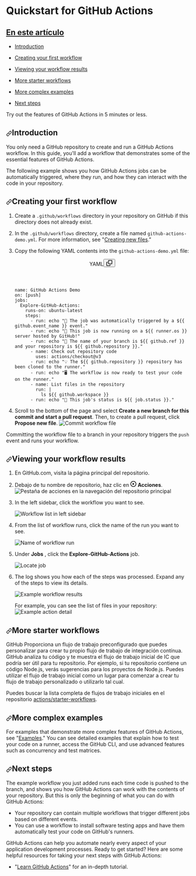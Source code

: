 <main id="main-content" style="scroll-margin-top: 5rem;"><div class="container-xl px-3 px-md-6 my-4"><div class="Box-sc-1gh2r6s-0 sc-bczRLJ  fDvZIH"><div class="Box-sc-1gh2r6s-0 iYYqoc"><div class="d-flex flex-items-baseline flex-justify-between"><h1 class="border-bottom-0">Quickstart for GitHub Actions</h1></div></div><div class="Box-sc-1gh2r6s-0 sc-gsnTZi dsDXDh fFuyXS border-bottom border-xl-0 pb-4 mb-5 pb-xl-0 mb-xl-0"><h2 id="in-this-article" class="Heading-sc-1irtotl-0 jDbaZj mb-1"><a rel="" href="/actions/quickstart#in-this-article">En este artículo</a></h2><div class="List__StyledList-sc-1x7olzq-0 gQuVvX"><div class="Group__StyledGroup-sc-cnw2p9-0 kFAJDP"><ul><li tabindex="-1" class="Item__StyledItem-sc-yeql7o-2 jggHqs"><div class="Item__DividedContent-sc-yeql7o-0 eBArJY"><div class="Item__MainContent-sc-yeql7o-1 bzHypO" style="--main-content-flex-direction:row;"><div class="lh-condensed d-block width-full"><a class="d-block width-auto" href="#introduction">Introduction</a></div></div></div></li></ul><ul><li tabindex="-1" class="Item__StyledItem-sc-yeql7o-2 jggHqs"><div class="Item__DividedContent-sc-yeql7o-0 eBArJY"><div class="Item__MainContent-sc-yeql7o-1 bzHypO" style="--main-content-flex-direction:row;"><div class="lh-condensed d-block width-full"><a class="d-block width-auto" href="#creating-your-first-workflow">Creating your first workflow</a></div></div></div></li></ul><ul><li tabindex="-1" class="Item__StyledItem-sc-yeql7o-2 jggHqs"><div class="Item__DividedContent-sc-yeql7o-0 eBArJY"><div class="Item__MainContent-sc-yeql7o-1 bzHypO" style="--main-content-flex-direction:row;"><div class="lh-condensed d-block width-full"><a class="d-block width-auto" href="#viewing-your-workflow-results">Viewing your workflow results</a></div></div></div></li></ul><ul><li tabindex="-1" class="Item__StyledItem-sc-yeql7o-2 jggHqs"><div class="Item__DividedContent-sc-yeql7o-0 eBArJY"><div class="Item__MainContent-sc-yeql7o-1 bzHypO" style="--main-content-flex-direction:row;"><div class="lh-condensed d-block width-full"><a class="d-block width-auto" href="#more-starter-workflows">More starter workflows</a></div></div></div></li></ul><ul><li tabindex="-1" class="Item__StyledItem-sc-yeql7o-2 jggHqs"><div class="Item__DividedContent-sc-yeql7o-0 eBArJY"><div class="Item__MainContent-sc-yeql7o-1 bzHypO" style="--main-content-flex-direction:row;"><div class="lh-condensed d-block width-full"><a class="d-block width-auto" href="#more-complex-examples">More complex examples</a></div></div></div></li></ul><ul><li tabindex="-1" class="Item__StyledItem-sc-yeql7o-2 jggHqs"><div class="Item__DividedContent-sc-yeql7o-0 eBArJY"><div class="Item__MainContent-sc-yeql7o-1 bzHypO" style="--main-content-flex-direction:row;"><div class="lh-condensed d-block width-full"><a class="d-block width-auto" href="#next-steps">Next steps</a></div></div></div></li></ul></div></div></div><div class="Box-sc-1gh2r6s-0 gpLjoq"><div class="f2 color-fg-muted mb-3 Lead_container__g1kT8" data-testid="lead" data-search="lead"><p>Try out the features of GitHub Actions in 5 minutes or less.</p></div></div><div data-search="article-body" class="Box-sc-1gh2r6s-0 fWkkBJ"><div id="article-contents"><div class="MarkdownContent_markdownBody__gRgTE markdown-body"><!-- 2BB13A4A-041C-4064-9A7A-B482C5BC964F -->
<h2 id="introduction"><a aria-hidden="" tabindex="-1" class="doctocat-link" href="#introduction"><svg aria-hidden="" role="img" class="octicon-link" viewBox="0 0 16 16" width="16" height="16" fill="currentColor" style="display:inline-block;user-select:none;vertical-align:middle"><path fill-rule="evenodd" d="M7.775 3.275a.75.75 0 001.06 1.06l1.25-1.25a2 2 0 112.83 2.83l-2.5 2.5a2 2 0 01-2.83 0 .75.75 0 00-1.06 1.06 3.5 3.5 0 004.95 0l2.5-2.5a3.5 3.5 0 00-4.95-4.95l-1.25 1.25zm-4.69 9.64a2 2 0 010-2.83l2.5-2.5a2 2 0 012.83 0 .75.75 0 001.06-1.06 3.5 3.5 0 00-4.95 0l-2.5 2.5a3.5 3.5 0 004.95 4.95l1.25-1.25a.75.75 0 00-1.06-1.06l-1.25 1.25a2 2 0 01-2.83 0z"></path></svg></a>Introduction</h2>
<p>You only need a GitHub repository to create and run a GitHub Actions workflow. In this guide, you'll add a workflow that demonstrates some of the essential features of GitHub Actions. </p>
<p>The following example shows you how GitHub Actions jobs can be automatically triggered, where they run, and how they can interact with the code in your repository.</p>
<h2 id="creating-your-first-workflow"><a aria-hidden="" tabindex="-1" class="doctocat-link" href="#creating-your-first-workflow"><svg aria-hidden="" role="img" class="octicon-link" viewBox="0 0 16 16" width="16" height="16" fill="currentColor" style="display:inline-block;user-select:none;vertical-align:middle"><path fill-rule="evenodd" d="M7.775 3.275a.75.75 0 001.06 1.06l1.25-1.25a2 2 0 112.83 2.83l-2.5 2.5a2 2 0 01-2.83 0 .75.75 0 00-1.06 1.06 3.5 3.5 0 004.95 0l2.5-2.5a3.5 3.5 0 00-4.95-4.95l-1.25 1.25zm-4.69 9.64a2 2 0 010-2.83l2.5-2.5a2 2 0 012.83 0 .75.75 0 001.06-1.06 3.5 3.5 0 00-4.95 0l-2.5 2.5a3.5 3.5 0 004.95 4.95l1.25-1.25a.75.75 0 00-1.06-1.06l-1.25 1.25a2 2 0 01-2.83 0z"></path></svg></a>Creating your first workflow</h2>
<ol>
<li>
<p>Create a <code>.github/workflows</code> directory in  your repository on GitHub if this directory does not already exist.</p>
</li>
<li>
<p>In the <code>.github/workflows</code> directory, create a file named <code>github-actions-demo.yml</code>. For more information, see "<a href="/es/github/managing-files-in-a-repository/creating-new-files">Creating new files</a>."</p>
</li>
<li>
<p>Copy the following YAML contents into the <code>github-actions-demo.yml</code> file:</p>
<div class="code-extra"><header class="d-flex flex-items-center flex-justify-between p-2 text-small rounded-top-1 border"><span>YAML</span><button class="js-btn-copy btn btn-sm tooltipped tooltipped-nw" data-clipboard-text="name: GitHub Actions Demo
on: [push]
jobs:
  Explore-GitHub-Actions:
    runs-on: ubuntu-latest
    steps:
      - run: echo &quot;🎉 The job was automatically triggered by a ${{ github.event_name }} event.&quot;
      - run: echo &quot;🐧 This job is now running on a ${{ runner.os }} server hosted by GitHub!&quot;
      - run: echo &quot;🔎 The name of your branch is ${{ github.ref }} and your repository is ${{ github.repository }}.&quot;
      - name: Check out repository code
        uses: actions/checkout@v3
      - run: echo &quot;💡 The ${{ github.repository }} repository has been cloned to the runner.&quot;
      - run: echo &quot;🖥️ The workflow is now ready to test your code on the runner.&quot;
      - name: List files in the repository
        run: |
          ls ${{ github.workspace }}
      - run: echo &quot;🍏 This job's status is ${{ job.status }}.&quot;
" aria-label="Copy code to clipboard"><svg version="1.1" width="16" height="16" viewBox="0 0 16 16" class="octicon octicon-copy" aria-hidden="true"><path fill-rule="evenodd" d="M0 6.75C0 5.784.784 5 1.75 5h1.5a.75.75 0 010 1.5h-1.5a.25.25 0 00-.25.25v7.5c0 .138.112.25.25.25h7.5a.25.25 0 00.25-.25v-1.5a.75.75 0 011.5 0v1.5A1.75 1.75 0 019.25 16h-7.5A1.75 1.75 0 010 14.25v-7.5z"></path><path fill-rule="evenodd" d="M5 1.75C5 .784 5.784 0 6.75 0h7.5C15.216 0 16 .784 16 1.75v7.5A1.75 1.75 0 0114.25 11h-7.5A1.75 1.75 0 015 9.25v-7.5zm1.75-.25a.25.25 0 00-.25.25v7.5c0 .138.112.25.25.25h7.5a.25.25 0 00.25-.25v-7.5a.25.25 0 00-.25-.25h-7.5z"></path></svg></button></header><pre><code class="hljs language-yaml"><span class="hljs-attr">name:</span> <span class="hljs-string">GitHub</span> <span class="hljs-string">Actions</span> <span class="hljs-string">Demo</span>
<span class="hljs-attr">on:</span> [<span class="hljs-string">push</span>]
<span class="hljs-attr">jobs:</span>
  <span class="hljs-attr">Explore-GitHub-Actions:</span>
    <span class="hljs-attr">runs-on:</span> <span class="hljs-string">ubuntu-latest</span>
    <span class="hljs-attr">steps:</span>
      <span class="hljs-bullet">-</span> <span class="hljs-attr">run:</span> <span class="hljs-string">echo</span> <span class="hljs-string">"🎉 The job was automatically triggered by a $<span class="hljs-template-variable">{{ github.event_name }}</span> event."</span>
      <span class="hljs-bullet">-</span> <span class="hljs-attr">run:</span> <span class="hljs-string">echo</span> <span class="hljs-string">"🐧 This job is now running on a $<span class="hljs-template-variable">{{ runner.os }}</span> server hosted by GitHub!"</span>
      <span class="hljs-bullet">-</span> <span class="hljs-attr">run:</span> <span class="hljs-string">echo</span> <span class="hljs-string">"🔎 The name of your branch is $<span class="hljs-template-variable">{{ github.ref }}</span> and your repository is $<span class="hljs-template-variable">{{ github.repository }}</span>."</span>
      <span class="hljs-bullet">-</span> <span class="hljs-attr">name:</span> <span class="hljs-string">Check</span> <span class="hljs-string">out</span> <span class="hljs-string">repository</span> <span class="hljs-string">code</span>
        <span class="hljs-attr">uses:</span> <span class="hljs-string">actions/checkout@v3</span>
      <span class="hljs-bullet">-</span> <span class="hljs-attr">run:</span> <span class="hljs-string">echo</span> <span class="hljs-string">"💡 The $<span class="hljs-template-variable">{{ github.repository }}</span> repository has been cloned to the runner."</span>
      <span class="hljs-bullet">-</span> <span class="hljs-attr">run:</span> <span class="hljs-string">echo</span> <span class="hljs-string">"🖥️ The workflow is now ready to test your code on the runner."</span>
      <span class="hljs-bullet">-</span> <span class="hljs-attr">name:</span> <span class="hljs-string">List</span> <span class="hljs-string">files</span> <span class="hljs-string">in</span> <span class="hljs-string">the</span> <span class="hljs-string">repository</span>
        <span class="hljs-attr">run:</span> <span class="hljs-string">|
          ls ${{ github.workspace }}
</span>      <span class="hljs-bullet">-</span> <span class="hljs-attr">run:</span> <span class="hljs-string">echo</span> <span class="hljs-string">"🍏 This job's status is $<span class="hljs-template-variable">{{ job.status }}</span>."</span>
</code></pre></div>
</li>
<li>
<p>Scroll to the bottom of the page and select <strong>Create a new branch for this commit and start a pull request</strong>. Then, to create a pull request, click <strong>Propose new file</strong>.
<span class="procedural-image-wrapper"><img src="/assets/cb-67235/images/help/repository/actions-quickstart-commit-new-file.png" alt="Commit workflow file"></span></p>
</li>
</ol>
<p>Committing the workflow file to a branch in your repository triggers the <code>push</code> event and runs your workflow.</p>
<h2 id="viewing-your-workflow-results"><a aria-hidden="" tabindex="-1" class="doctocat-link" href="#viewing-your-workflow-results"><svg aria-hidden="" role="img" class="octicon-link" viewBox="0 0 16 16" width="16" height="16" fill="currentColor" style="display:inline-block;user-select:none;vertical-align:middle"><path fill-rule="evenodd" d="M7.775 3.275a.75.75 0 001.06 1.06l1.25-1.25a2 2 0 112.83 2.83l-2.5 2.5a2 2 0 01-2.83 0 .75.75 0 00-1.06 1.06 3.5 3.5 0 004.95 0l2.5-2.5a3.5 3.5 0 00-4.95-4.95l-1.25 1.25zm-4.69 9.64a2 2 0 010-2.83l2.5-2.5a2 2 0 012.83 0 .75.75 0 001.06-1.06 3.5 3.5 0 00-4.95 0l-2.5 2.5a3.5 3.5 0 004.95 4.95l1.25-1.25a.75.75 0 00-1.06-1.06l-1.25 1.25a2 2 0 01-2.83 0z"></path></svg></a>Viewing your workflow results</h2>
<ol>
<li>
<p>En GitHub.com, visita la página principal del repositorio.</p>
</li>
<li>
<p>Debajo de tu nombre de repositorio, haz clic en <svg version="1.1" width="16" height="16" viewBox="0 0 16 16" class="octicon octicon-play" aria-label="The Play icon" role="img"><path fill-rule="evenodd" d="M1.5 8a6.5 6.5 0 1113 0 6.5 6.5 0 01-13 0zM8 0a8 8 0 100 16A8 8 0 008 0zM6.379 5.227A.25.25 0 006 5.442v5.117a.25.25 0 00.379.214l4.264-2.559a.25.25 0 000-.428L6.379 5.227z"></path></svg> <strong>Acciones</strong>. <span class="procedural-image-wrapper"><img src="/assets/cb-13492/images/help/repository/actions-tab.png" alt="Pestaña de acciones en la navegación del repositorio principal"></span></p>
</li>
<li>
<p>In the left sidebar, click the workflow you want to see.</p>
<p><span class="procedural-image-wrapper"><img src="/assets/cb-55861/images/help/repository/actions-quickstart-workflow-sidebar.png" alt="Workflow list in left sidebar"></span></p>
</li>
<li>
<p>From the list of workflow runs, click the name of the run you want to see.</p>
<p><span class="procedural-image-wrapper"><img src="/assets/cb-57054/images/help/repository/actions-quickstart-run-name.png" alt="Name of workflow run"></span></p>
</li>
<li>
<p>Under <strong>Jobs</strong> , click the <strong>Explore-GitHub-Actions</strong> job.</p>
<p><span class="procedural-image-wrapper"><img src="/assets/cb-46973/images/help/repository/actions-quickstart-job.png" alt="Locate job"></span></p>
</li>
<li>
<p>The log shows you how each of the steps was processed. Expand any of the steps to view its details.</p>
<p><span class="procedural-image-wrapper"><img src="/assets/cb-102539/images/help/repository/actions-quickstart-logs.png" alt="Example workflow results"></span></p>
<p>For example, you can see the list of files in your repository:
<span class="procedural-image-wrapper"><img src="/assets/cb-39565/images/help/repository/actions-quickstart-log-detail.png" alt="Example action detail"></span></p>
</li>
</ol>
<h2 id="more-starter-workflows"><a aria-hidden="" tabindex="-1" class="doctocat-link" href="#more-starter-workflows"><svg aria-hidden="" role="img" class="octicon-link" viewBox="0 0 16 16" width="16" height="16" fill="currentColor" style="display:inline-block;user-select:none;vertical-align:middle"><path fill-rule="evenodd" d="M7.775 3.275a.75.75 0 001.06 1.06l1.25-1.25a2 2 0 112.83 2.83l-2.5 2.5a2 2 0 01-2.83 0 .75.75 0 00-1.06 1.06 3.5 3.5 0 004.95 0l2.5-2.5a3.5 3.5 0 00-4.95-4.95l-1.25 1.25zm-4.69 9.64a2 2 0 010-2.83l2.5-2.5a2 2 0 012.83 0 .75.75 0 001.06-1.06 3.5 3.5 0 00-4.95 0l-2.5 2.5a3.5 3.5 0 004.95 4.95l1.25-1.25a.75.75 0 00-1.06-1.06l-1.25 1.25a2 2 0 01-2.83 0z"></path></svg></a>More starter workflows</h2>
<p>GitHub Proporciona un flujo de trabajo preconfigurado que puedes personalizar para crear tu propio flujo de trabajo de integración contínua. GitHub analiza tu código y te muestra el flujo de trabajo inicial de IC que podría ser útil para tu repositorio. Por ejemplo, si tu repositorio contiene un código Node.js, verás sugerencias para los proyectos de Node.js. Puedes utilizar el flujo de trabajo inicial como un lugar para comenzar a crear tu flujo de trabajo personalizado o utilizarlo tal cual.</p>
<p>Puedes buscar la lista completa de flujos de trabajo iniciales en el repositorio <a href="https://github.com/actions/starter-workflows">actions/starter-workflows</a>.</p>
<h2 id="more-complex-examples"><a aria-hidden="" tabindex="-1" class="doctocat-link" href="#more-complex-examples"><svg aria-hidden="" role="img" class="octicon-link" viewBox="0 0 16 16" width="16" height="16" fill="currentColor" style="display:inline-block;user-select:none;vertical-align:middle"><path fill-rule="evenodd" d="M7.775 3.275a.75.75 0 001.06 1.06l1.25-1.25a2 2 0 112.83 2.83l-2.5 2.5a2 2 0 01-2.83 0 .75.75 0 00-1.06 1.06 3.5 3.5 0 004.95 0l2.5-2.5a3.5 3.5 0 00-4.95-4.95l-1.25 1.25zm-4.69 9.64a2 2 0 010-2.83l2.5-2.5a2 2 0 012.83 0 .75.75 0 001.06-1.06 3.5 3.5 0 00-4.95 0l-2.5 2.5a3.5 3.5 0 004.95 4.95l1.25-1.25a.75.75 0 00-1.06-1.06l-1.25 1.25a2 2 0 01-2.83 0z"></path></svg></a>More complex examples</h2>
<p>For examples that demonstrate more complex features of GitHub Actions, see "<a href="/es/actions/examples">Examples</a>." You can see detailed examples that explain how to test your code on a runner, access the GitHub CLI, and use advanced features such as concurrency and test matrices.</p>
<h2 id="next-steps"><a aria-hidden="" tabindex="-1" class="doctocat-link" href="#next-steps"><svg aria-hidden="" role="img" class="octicon-link" viewBox="0 0 16 16" width="16" height="16" fill="currentColor" style="display:inline-block;user-select:none;vertical-align:middle"><path fill-rule="evenodd" d="M7.775 3.275a.75.75 0 001.06 1.06l1.25-1.25a2 2 0 112.83 2.83l-2.5 2.5a2 2 0 01-2.83 0 .75.75 0 00-1.06 1.06 3.5 3.5 0 004.95 0l2.5-2.5a3.5 3.5 0 00-4.95-4.95l-1.25 1.25zm-4.69 9.64a2 2 0 010-2.83l2.5-2.5a2 2 0 012.83 0 .75.75 0 001.06-1.06 3.5 3.5 0 00-4.95 0l-2.5 2.5a3.5 3.5 0 004.95 4.95l1.25-1.25a.75.75 0 00-1.06-1.06l-1.25 1.25a2 2 0 01-2.83 0z"></path></svg></a>Next steps</h2>
<p>The example workflow you just added runs each time code is pushed to the branch, and shows you how GitHub Actions can work with the contents of your repository. But this is only the beginning of what you can do with GitHub Actions:</p>
<ul>
<li>Your repository can contain multiple workflows that trigger different jobs based on different events. </li>
<li>You can use a workflow to install software testing apps and have them automatically test your code on GitHub's runners. </li>
</ul>
<p>GitHub Actions can help you automate nearly every aspect of your application development processes. Ready to get started? Here are some helpful resources for taking your next steps with GitHub Actions:</p>
<ul>
<li>"<a href="/es/actions/learn-github-actions">Learn GitHub Actions</a>" for an in-depth tutorial.</li>
</ul></div></div></div></div></div></main>
